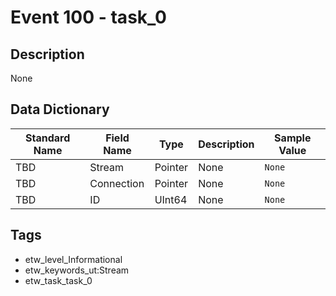 # Event 100 - task_0

## Description
None

## Data Dictionary
|Standard Name|Field Name|Type|Description|Sample Value|
|---|---|---|---|---|
|TBD|Stream|Pointer|None|`None`|
|TBD|Connection|Pointer|None|`None`|
|TBD|ID|UInt64|None|`None`|

## Tags
* etw_level_Informational
* etw_keywords_ut:Stream
* etw_task_task_0